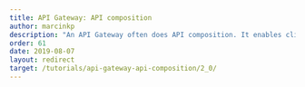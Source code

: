 ```yaml
---
title: API Gateway: API composition
author: marcinkp
description: "An API Gateway often does API composition. It enables clients to retrieve data from multiple services with a single request/roundtrip. It is essential for mobile applications."
order: 61
date: 2019-08-07
layout: redirect
target: /tutorials/api-gateway-api-composition/2_0/
---
```

